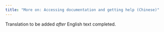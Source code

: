 ```yaml
---
title: "More on: Accessing documentation and getting help (Chinese)"
---
```

Translation to be added _after_ English text completed.
